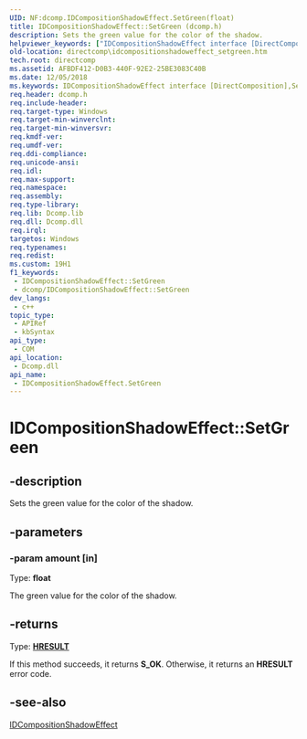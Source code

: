 ```yaml
---
UID: NF:dcomp.IDCompositionShadowEffect.SetGreen(float)
title: IDCompositionShadowEffect::SetGreen (dcomp.h)
description: Sets the green value for the color of the shadow.
helpviewer_keywords: ["IDCompositionShadowEffect interface [DirectComposition]","SetGreen method","IDCompositionShadowEffect.SetGreen","IDCompositionShadowEffect::SetGreen","IDCompositionShadowEffect::SetGreen(float)","SetGreen","SetGreen method [DirectComposition]","SetGreen method [DirectComposition]","IDCompositionShadowEffect interface","dcomp/IDCompositionShadowEffect::SetGreen","directcomp.idcompositionshadoweffect_setgreen"]
old-location: directcomp\idcompositionshadoweffect_setgreen.htm
tech.root: directcomp
ms.assetid: AFBDF412-D0B3-440F-92E2-25BE3083C40B
ms.date: 12/05/2018
ms.keywords: IDCompositionShadowEffect interface [DirectComposition],SetGreen method, IDCompositionShadowEffect.SetGreen, IDCompositionShadowEffect::SetGreen, IDCompositionShadowEffect::SetGreen(float), SetGreen, SetGreen method [DirectComposition], SetGreen method [DirectComposition],IDCompositionShadowEffect interface, dcomp/IDCompositionShadowEffect::SetGreen, directcomp.idcompositionshadoweffect_setgreen
req.header: dcomp.h
req.include-header: 
req.target-type: Windows
req.target-min-winverclnt: 
req.target-min-winversvr: 
req.kmdf-ver: 
req.umdf-ver: 
req.ddi-compliance: 
req.unicode-ansi: 
req.idl: 
req.max-support: 
req.namespace: 
req.assembly: 
req.type-library: 
req.lib: Dcomp.lib
req.dll: Dcomp.dll
req.irql: 
targetos: Windows
req.typenames: 
req.redist: 
ms.custom: 19H1
f1_keywords:
 - IDCompositionShadowEffect::SetGreen
 - dcomp/IDCompositionShadowEffect::SetGreen
dev_langs:
 - c++
topic_type:
 - APIRef
 - kbSyntax
api_type:
 - COM
api_location:
 - Dcomp.dll
api_name:
 - IDCompositionShadowEffect.SetGreen
---
```


# IDCompositionShadowEffect::SetGreen


## -description

Sets the green value for the color of the shadow.

## -parameters

### -param amount [in]

Type: <b>float</b>

The green value for the color of the shadow.

## -returns

Type: <b><a href="/windows/win32/com/structure-of-com-error-codes">HRESULT</a></b>

If this method succeeds, it returns <b>S_OK</b>. Otherwise, it returns an <b>HRESULT</b> error code.

## -see-also

<a href="/windows/desktop/api/dcomp/nn-dcomp-idcompositionshadoweffect">IDCompositionShadowEffect</a>